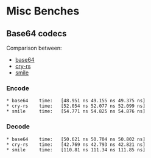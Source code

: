 # Misc Benches

## Base64 codecs

Comparison between:
- [base64](https://crates.io/crates/base64)
- [cry-rs](https://github.com/davxy/cry)
- [smile](https://github.com/davxy/smile)

### Encode

```
* base64    time:   [48.951 ns 49.155 ns 49.375 ns]
* cry-rs    time:   [52.054 ns 52.077 ns 52.099 ns]
* smile     time:   [54.771 ns 54.825 ns 54.876 ns]
```

### Decode

```
* base64    time:   [50.621 ns 50.704 ns 50.802 ns]
* cry-rs    time:   [42.769 ns 42.793 ns 42.821 ns]
* smile     time:   [110.81 ns 111.34 ns 111.85 ns]
```
